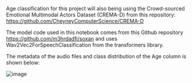 Age classification for this project will also being using the Crowd-sourced Emotional Multimodal Actors Dataset (CREMA-D) from this repository: https://github.com/CheyneyComputerScience/CREMA-D

The model code used in this notebook comes from this Github repository https://github.com/m3hrdadfi/soxan and uses Wav2Vec2ForSpeechClassification from the transformers library. 

The metadata of the audio files and class distribution of the Age column is shown below:

![image](https://user-images.githubusercontent.com/54903276/152847008-97ebe912-c562-4a76-9d38-8a065de24636.png)

